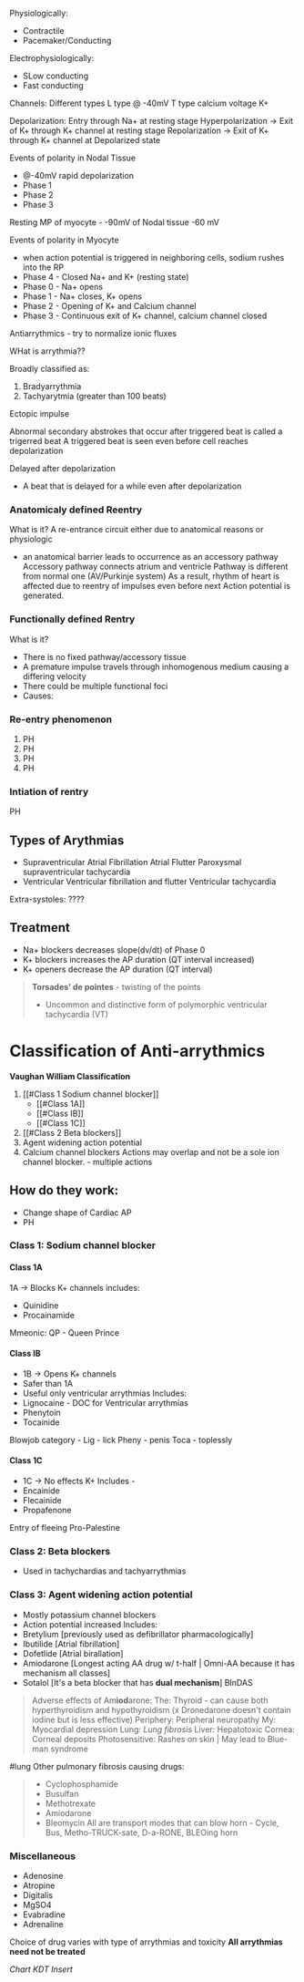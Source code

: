 Physiologically:
- Contractile
- Pacemaker/Conducting 

Electrophysiologically:
- SLow conducting
- Fast conducting

Channels:
Different types
L type @ -40mV
T type calcium
voltage K+ 

Depolarization: Entry through Na+ at resting stage
Hyperpolarization -> Exit of K+ through K+ channel at resting stage
Repolarization -> Exit of K+ through K+ channel at Depolarized state

Events of polarity in Nodal Tissue
- @-40mV rapid depolarization
- Phase 1
- Phase 2
- Phase 3

Resting MP of myocyte - -90mV
of Nodal tissue -60 mV

Events of polarity in Myocyte
- when action potential is triggered in neighboring cells, sodium rushes into the RP
- Phase 4 - Closed Na+ and K+ (resting state)
- Phase 0 - Na+ opens
- Phase 1 - Na+ closes, K+ opens
- Phase 2 - Opening of K+ and Calcium channel
- Phase 3 - Continuous exit of K+ channel, calcium channel closed

Antiarrythmics - try to normalize ionic fluxes

WHat is arrythmia??

Broadly classified as:
1. Bradyarrythmia
2. Tachyarytmia (greater than 100 beats)

Ectopic impulse

Abnormal secondary abstrokes that occur after triggered beat is called a trigerred beat
A triggered beat is seen even before cell reaches depolarization

Delayed after depolarization
- A beat that is delayed for a while even after depolarization

### Anatomicaly defined Reentry
What is it?
A re-entrance circuit either due to anatomical reasons or physiologic
- an anatomical barrier leads to occurrence as an accessory pathway
Accessory pathway connects atrium and ventricle
Pathway is different from normal one (AV/Purkinje system)
As a result, rhythm of heart is affected due to reentry of impulses even before next Action potential is generated.

### Functionally defined Rentry
What is it?
- There is no fixed pathway/accessory tissue
- A premature impulse travels through inhomogenous medium causing a differing velocity
- There could be multiple functional foci
- Causes:

### Re-entry phenomenon
1. PH
2. PH
3. PH
4. PH

### Intiation of rentry
PH

## Types of Arythmias
- Supraventricular
Atrial Fibrillation
Atrial Flutter
Paroxysmal supraventricular tachycardia
- Ventricular
Ventricular fibrillation and flutter
Ventricular tachycardia

Extra-systoles: ????

## Treatment
- Na+ blockers decreases slope(dv/dt) of Phase 0 
- K+ blockers increases the AP duration (QT interval increased) 
- K+ openers decrease the AP duration (QT interval)
> **Torsades' de pointes** - twisting of the points
> - Uncommon and distinctive form of polymorphic ventricular tachycardia (VT)
	

# Classification of Anti-arrythmics
**Vaughan William Classification**
1. [[#Class 1 Sodium channel blocker]]
	- [[#Class 1A]]
	- [[#Class IB]]
	- [[#Class 1C]]
2. [[#Class 2 Beta blockers]]
3. Agent widening action potential
4. Calcium channel blockers
Actions may overlap and not be a sole ion channel blocker. - multiple actions

## How do they work:
- Change shape of Cardiac AP
- PH

### Class 1: Sodium channel blocker
#### Class 1A
1A -> Blocks K+ channels
includes:
- Quinidine
- Procainamide

Mmeonic: QP - Queen Prince
#### Class IB
 - 1B -> Opens K+ channels
 - Safer than 1A
 - Useful only ventricular arrythmias
 Includes: 
- Lignocaine - DOC for Ventricular arrythmias
- Phenytoin
- Tocainide

Blowjob category - 
Lig - lick
Pheny - penis
Toca - toplessly
#### Class 1C
- 1C -> No effects K+
Includes - 
- Encainide
- Flecainide
- Propafenone

Entry of fleeing Pro-Palestine 
### Class 2: Beta blockers
- Used in tachychardias and tachyarrythmias
### Class 3: Agent widening action potential
- Mostly potassium channel blockers
- Action potential increased
Includes: 
- Bretylium [previously used as defibrillator pharmacologically]
- Ibutilide [Atrial fibrillation]
- Dofetlide [Atrial birallation]
- Amiodarone [Longest acting AA drug w/ t-half | Omni-AA because it has mechanism all classes]
- Sotalol [It's a beta blocker that has **dual mechanism**]
BInDAS
>Adverse effects of Am**iod**arone: 
> The: Thyroid - can cause both hyperthyroidism and hypothyroidism (x Dronedarone doesn't contain iodine but is less effective)
> Periphery: Peripheral neuropathy
> My: Myocardial depression
> Lung: *Lung fibrosis*
> Liver: Hepatotoxic
> Cornea: Corneal deposits
> Photosensitive: Rashes on skin | May lead to Blue-man syndrome

#lung
Other pulmonary fibrosis causing drugs:
>- Cyclophosphamide
>- Busulfan
>- Methotrexate
>- Amiodarone
>- Bleomycin
> All are transport modes that can blow horn - Cycle, Bus, Metho-TRUCK-sate, D-a-RONE, BLEOing horn
### Miscellaneous
- Adenosine
- Atropine
- Digitalis
- MgSO4
- Evabradine
- Adrenaline

Choice of drug varies with type of arrythmias and toxicity
**All arrythmias need not be treated**

*Chart KDT Insert*


